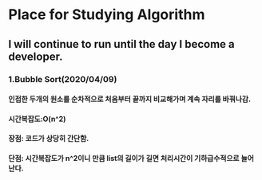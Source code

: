 # Place for Studying Algorithm
## I will continue to **run** until the day I become a developer.

### 1.Bubble Sort(2020/04/09)
#### 인접한 두개의 원소를 순차적으로 처음부터 끝까지 비교해가며 계속 자리를 바꿔나감.
#### 시간복잡도:O(n^2)
#### 장점: 코드가 상당히 간단함.
#### 단점: 시간복잡도가 n^2이니 만큼 list의 길이가 길면 처리시간이 기하급수적으로 늘어난다.
